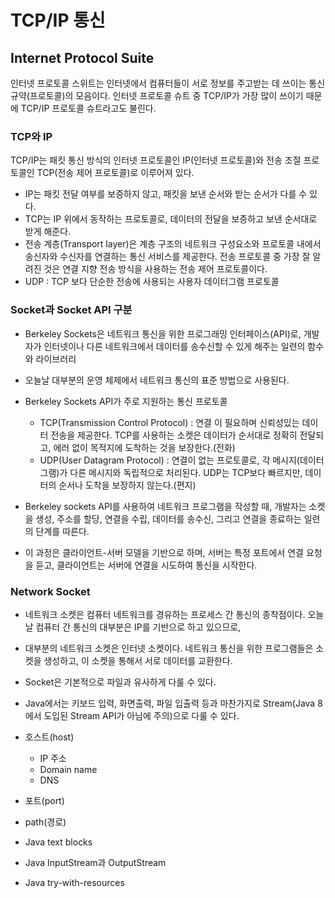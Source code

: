 # TCP/IP 통신

## Internet Protocol Suite

인터넷 프로토콜 스위트는 인터넷에서 컴퓨터들이 서로 정보를 주고받는 데 쓰이는 통신규약(프로토콜)의 모음이다. 인터넷 프로토콜 슈트 중 TCP/IP가 가장 많이 쓰이기 때문에 TCP/IP 프로토콜 슈트라고도 불린다.

### TCP와 IP

TCP/IP는 패킷 통신 방식의 인터넷 프로토콜인 IP(인터넷 프로토콜)와 전송 조절 프로토콜인 TCP(전송 제어 프로토콜)로 이루어져 있다.

- IP는 패킷 전달 여부를 보증하지 않고, 패킷을 보낸 순서와 받는 순서가 다를 수 있다.
- TCP는 IP 위에서 동작하는 프로토콜로, 데이터의 전달을 보증하고 보낸 순서대로 받게 해준다.
- 전송 계층(Transport layer)은 계층 구조의 네트워크 구성요소와 프로토콜 내에서 송신자와 수신자를 연결하는 통신 서비스를 제공한다. 전송 프로토콜 중 가장 잘 알려진 것은 연결 지향 전송 방식을 사용하는 전송 제어 프로토콜이다.
- UDP : TCP 보다 단순한 전송에 사용되는 사용자 데이터그램 프로토콜

### Socket과 Socket API 구분

- Berkeley Sockets은 네트워크 통신을 위한 프로그래밍 인터페이스(API)로, 개발자가 인터넷이나 다른 네트워크에서 데이터를 송수신할 수 있게 해주는 일련의 함수와 라이브러리
- 오늘날 대부분의 운영 체제에서 네트워크 통신의 표준 방법으로 사용된다.
- Berkeley Sockets API가 주로 지원하는 통신
  프로토콜

  - TCP(Transmission Control Protocol) : 연결 이 필요하며 신뢰성있는 데이터 전송을 제공한다. TCP를 사용하는 소켓은 데이터가 순서대로 정확히 전달되고, 에러 없이 목적지에 도착하는 것을 보장한다.(전화)
  - UDP(User Datagram Protocol) : 연결이 없는 프로토콜로, 각 메시지(데이터그램)가 다른 메시지와 독립적으로 처리된다. UDP는 TCP보다 빠르지만, 데이터의 순서나 도착을 보장하지 않는다.(편지)

- Berkeley sockets API를 사용하여 네트워크 프로그램을 작성할 때, 개발자는 소켓을 생성, 주소를 할당, 연결을 수립, 데이터를 송수신, 그리고 연결을 종료하는 일련의 단계를 따른다.
- 이 과정은 클라이언트-서버 모델을 기반으로 하며, 서버는 특정 포트에서 연결 요청을 듣고, 클라이언트는 서버에 연결을 시도하여 통신을 시작한다.

### Network Socket

- 네트워크 소켓은 컴퓨터 네트워크를 경유하는 프로세스 간 통신의 종착점이다. 오늘날 컴퓨터 간 통신의 대부분은 IP를 기반으로 하고 있으므로,

- 대부분의 네트워크 소켓은 인터넷 소켓이다. 네트워크 통신을 위한 프로그램들은 소켓을 생성하고, 이 소켓을 통해서 서로 데이터를 교환한다.

- Socket은 기본적으로 파일과 유사하게 다룰 수 있다.
- Java에서는 키보드 입력, 화면출력, 파일 입출력 등과 마찬가지로 Stream(Java 8에서 도입된 Stream API가 아님에 주의)으로 다룰 수 있다.

- 호스트(host)
  - IP 주소
  - Domain name
  - DNS
- 포트(port)
- path(경로)
- Java text blocks
- Java InputStream과 OutputStream
- Java try-with-resources
